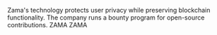 Zama's technology protects user privacy while preserving blockchain functionality.
The company runs a bounty program for open-source contributions.
ZAMA
ZAMA
